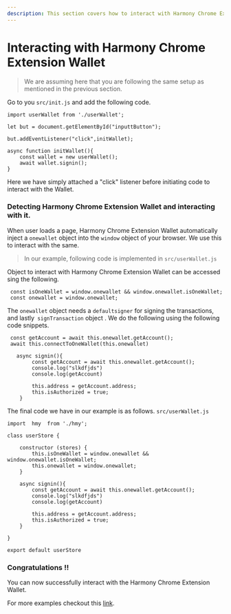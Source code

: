 ```yaml
---
description: This section covers how to interact with Harmony Chrome Extension Wallet
---
```


# Interacting with Harmony Chrome Extension Wallet

> We are assuming here that you are following the same setup as mentioned in the previous section.

Go to you `src/init.js` and add the following code.

```
import userWallet from './userWallet';

let but = document.getElementById("inputtButton");

but.addEventListener("click",initWallet);

async function initWallet(){
    const wallet = new userWallet();
    await wallet.signin();
}
```

Here we have simply attached a "click" listener before initiating code to interact with the Wallet.

### Detecting Harmony Chrome Extension Wallet and interacting with it.

When user loads a page, Harmony Chrome Extension Wallet automatically inject a `onewallet` object into the `window` object of your browser. We use this to interact with the same.

> In our example, following code is implemented in `src/userWallet.js`

Object to interact with Harmony Chrome Extension Wallet can be accessed sing the following.

```
 const isOneWallet = window.onewallet && window.onewallet.isOneWallet;
 const onewallet = window.onewallet;
```

The `onewallet` object needs a `defaultsigner` for signing the transactions, and lastly` signTransaction` object . We do the following using the following code snippets.

```
 const getAccount = await this.onewallet.getAccount();
 await this.connectToOneWallet(this.onewallet)
```

```
   async signin(){
        const getAccount = await this.onewallet.getAccount();
        console.log("slkdfjds")
        console.log(getAccount)

        this.address = getAccount.address;
        this.isAuthorized = true;
    }
```

The final code we have in our example is as follows. `src/userWallet.js` 

```
import  hmy  from './hmy';

class userStore {
     
    constructor (stores) {
        this.isOneWallet = window.onewallet && window.onewallet.isOneWallet;
        this.onewallet = window.onewallet;
    }

    async signin(){
        const getAccount = await this.onewallet.getAccount();
        console.log("slkdfjds")
        console.log(getAccount)

        this.address = getAccount.address;
        this.isAuthorized = true;
    }

}

export default userStore
```

### Congratulations !!

You can now successfully interact with the Harmony Chrome Extension Wallet.

For more examples checkout this [link](https://github.com/harmony-one/sdk/tree/master/packages/harmony-core).
